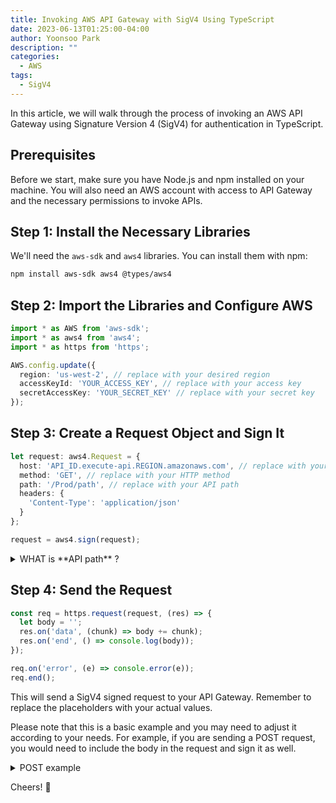 ```yaml
---
title: Invoking AWS API Gateway with SigV4 Using TypeScript
date: 2023-06-13T01:25:00-04:00
author: Yoonsoo Park
description: ""
categories:
  - AWS
tags:
  - SigV4
---
```



In this article, we will walk through the process of invoking an AWS API Gateway using Signature Version 4 (SigV4) for authentication in TypeScript. 

## Prerequisites

Before we start, make sure you have Node.js and npm installed on your machine. You will also need an AWS account with access to API Gateway and the necessary permissions to invoke APIs.

## Step 1: Install the Necessary Libraries

We'll need the `aws-sdk` and `aws4` libraries. You can install them with npm:

```bash
npm install aws-sdk aws4 @types/aws4
```

## Step 2: Import the Libraries and Configure AWS

```typescript
import * as AWS from 'aws-sdk';
import * as aws4 from 'aws4';
import * as https from 'https';

AWS.config.update({
  region: 'us-west-2', // replace with your desired region
  accessKeyId: 'YOUR_ACCESS_KEY', // replace with your access key
  secretAccessKey: 'YOUR_SECRET_KEY' // replace with your secret key
});
```

## Step 3: Create a Request Object and Sign It

```typescript
let request: aws4.Request = {
  host: 'API_ID.execute-api.REGION.amazonaws.com', // replace with your API Gateway URL
  method: 'GET', // replace with your HTTP method
  path: '/Prod/path', // replace with your API path
  headers: {
    'Content-Type': 'application/json'
  }
};

request = aws4.sign(request);
```

<details>
<summary>WHAT is **API path** ? </summary>

  The `path` in the request object refers to the specific endpoint in your API Gateway that you want to invoke. This is usually mapped to a specific function in your backend service. If you're using AWS Lambda as your backend service, each path in your API Gateway would typically be mapped to a specific Lambda function.

  For example, let's say you have an API for managing users, and you have the following Lambda functions:

  - `CreateUserFunction`: Creates a new user.
  - `GetUserFunction`: Gets the details of a user.
  - `UpdateUserFunction`: Updates a user's details.
  - `DeleteUserFunction`: Deletes a user.

  You might set up your API Gateway with the following paths:

  - `POST /users`: Invokes `CreateUserFunction`.
  - `GET /users/{userId}`: Invokes `GetUserFunction`.
  - `PUT /users/{userId}`: Invokes `UpdateUserFunction`.
  - `DELETE /users/{userId}`: Invokes `DeleteUserFunction`.

  In this case, if you wanted to get the details of a user with the ID `123`, you would set the `path` in your request object to `/users/123`, and the `method` to `GET`.

  So, in the context of the code example, `/Prod/path` is a placeholder for the path you want to invoke in your API Gateway. You would replace this with the actual path for your API. For example, if you're invoking the `GetUserFunction` in the example above, you might set the `path` to `/users/123`.

  Here's how you might modify the request object for this example:

  ```typescript
  let request: aws4.Request = {
    host: 'API_ID.execute-api.REGION.amazonaws.com', // replace with your API Gateway URL
    method: 'GET', // replace with your HTTP method
    path: '/users/123', // replace with your API path
    headers: {
      'Content-Type': 'application/json'
    }
  };
  ```

  Remember to replace `API_ID`, `REGION`, and the path with your actual values.

</details>

## Step 4: Send the Request

```typescript
const req = https.request(request, (res) => {
  let body = '';
  res.on('data', (chunk) => body += chunk);
  res.on('end', () => console.log(body));
});

req.on('error', (e) => console.error(e));
req.end();
```

This will send a SigV4 signed request to your API Gateway. Remember to replace the placeholders with your actual values.

Please note that this is a basic example and you may need to adjust it according to your needs. For example, if you are sending a POST request, you would need to include the body in the request and sign it as well.

<details>
<summary>POST example</summary>

Here's how you can modify the previous example to send a POST request with a body:

```typescript
import * as AWS from 'aws-sdk';
import * as aws4 from 'aws4';
import * as https from 'https';

AWS.config.update({
  region: 'us-east-1', // replace with your desired region
  accessKeyId: 'YOUR_ACCESS_KEY', // replace with your access key
  secretAccessKey: 'YOUR_SECRET_KEY' // replace with your secret key
});

let body = {
  key1: 'value1',
  key2: 'value2'
};

let request: aws4.Request = {
  host: 'API_ID.execute-api.REGION.amazonaws.com', // replace with your API Gateway URL
  method: 'POST', // replace with your HTTP method
  path: '/Prod/path', // replace with your API path
  headers: {
    'Content-Type': 'application/json'
  },
  body: JSON.stringify(body)
};

request = aws4.sign(request);

const req = https.request(request, (res) => {
  let responseBody = '';
  res.on('data', (chunk) => responseBody += chunk);
  res.on('end', () => console.log(responseBody));
});

req.on('error', (e) => console.error(e));

req.write(request.body);
req.end();
```

In this example, we're sending a JSON object as the body of the request. We stringify the object and include it in the `body` property of the request object. We then sign the request with `aws4.sign(request)`. 

When sending the request, we use `req.write(request.body)` to include the body in the request. 

Remember to replace the placeholders with your actual values. The `body` object should be replaced with the actual data you want to send in your POST request.

</details>

Cheers! 🍺

